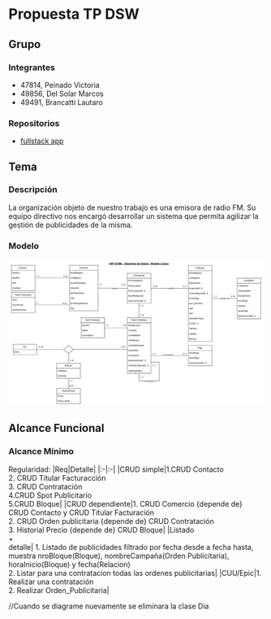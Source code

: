 # Propuesta TP DSW

## Grupo
### Integrantes
* 47814, Peinado Victoria
* 49856, Del Solar Marcos
* 49491, Brancatti Lautaro

### Repositorios
* [fullstack app](https://github.com/victoria-peinado/Desarrollo-Gesti-n-de-Publicidad)

## Tema
### Descripción
La organización objeto de nuestro trabajo es una emisora de radio FM. Su equipo directivo nos encargó desarrollar un sistema que permita agilizar la gestión de publicidades de la misma. 


### Modelo
![](https://github.com/victoria-peinado/Desarrollo-Gesti-n-de-Publicidad/blob/main/Documentacion/model.jpeg)


## Alcance Funcional 

### Alcance Mínimo 

Regularidad:
|Req|Detalle|
|:-|:-|
|CRUD simple|1.CRUD Contacto  <br>2. CRUD Titular Facturacción<br>3. CRUD Contratación<br> 4.CRUD Spot Publicitario <br>5.CRUD Bloque|
|CRUD dependiente|1. CRUD Comercio {depende de} CRUD Contacto y CRUD Titular Facturación<br>2. CRUD Orden publicitaria {depende de} CRUD Contratación <br>3. Historial Precio {depende de} CRUD Bloque|
|Listado<br>+<br>detalle| 1. Listado de publicidades filtrado por fecha desde a fecha hasta, muestra nroBloque(Bloque), nombreCampaña(Orden Publicitaria), horaInicio(Bloque) y fecha(Relacion) <br> 2. Listar para una contratacion todas las ordenes publicitarias|
|CUU/Epic|1. Realizar una contratación<br>2. Realizar Orden_Publicitaria|


//Cuando se diagrame nuevamente se eliminara la clase Dia



